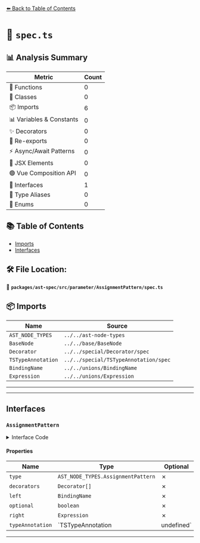 [⬅️ Back to Table of Contents](../../../../../index.md)

# 📄 `spec.ts`

## 📊 Analysis Summary

| Metric | Count |
|--------|-------|
| 🔧 Functions | 0 |
| 🧱 Classes | 0 |
| 📦 Imports | 6 |
| 📊 Variables & Constants | 0 |
| ✨ Decorators | 0 |
| 🔄 Re-exports | 0 |
| ⚡ Async/Await Patterns | 0 |
| 💠 JSX Elements | 0 |
| 🟢 Vue Composition API | 0 |
| 📐 Interfaces | 1 |
| 📑 Type Aliases | 0 |
| 🎯 Enums | 0 |

## 📚 Table of Contents

- [Imports](#imports)
- [Interfaces](#interfaces)

## 🛠️ File Location:
📂 **`packages/ast-spec/src/parameter/AssignmentPattern/spec.ts`**

## 📦 Imports

| Name | Source |
|------|--------|
| `AST_NODE_TYPES` | `../../ast-node-types` |
| `BaseNode` | `../../base/BaseNode` |
| `Decorator` | `../../special/Decorator/spec` |
| `TSTypeAnnotation` | `../../special/TSTypeAnnotation/spec` |
| `BindingName` | `../../unions/BindingName` |
| `Expression` | `../../unions/Expression` |


---


---

## Interfaces

### `AssignmentPattern`

<details><summary>Interface Code</summary>

```ts
export interface AssignmentPattern extends BaseNode {
  type: AST_NODE_TYPES.AssignmentPattern;
  decorators: Decorator[];
  left: BindingName;
  optional: boolean;
  right: Expression;
  typeAnnotation: TSTypeAnnotation | undefined;
}
```
</details>

#### Properties

| Name | Type | Optional | Description |
|------|------|----------|-------------|
| `type` | `AST_NODE_TYPES.AssignmentPattern` | ✗ |  |
| `decorators` | `Decorator[]` | ✗ |  |
| `left` | `BindingName` | ✗ |  |
| `optional` | `boolean` | ✗ |  |
| `right` | `Expression` | ✗ |  |
| `typeAnnotation` | `TSTypeAnnotation | undefined` | ✗ |  |


---